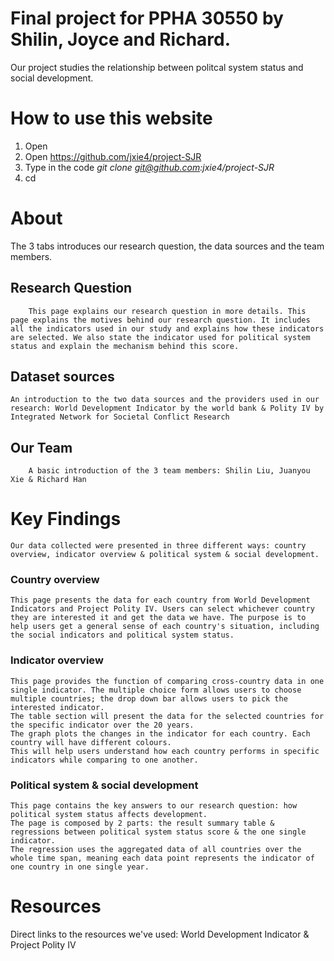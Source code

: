 # Final project for PPHA 30550 by Shilin, Joyce and Richard.

Our project studies the relationship between politcal system status and social development.


# How to use this website
1. Open 
2. Open https://github.com/jxie4/project-SJR
3. Type in the code _git clone git@github.com:jxie4/project-SJR_
4. cd 


#  About
  The 3 tabs introduces our research question, the data sources and the team members.
  
##  Research Question 
    	This page explains our research question in more details. This page explains the motives behind our research question. It includes all the indicators used in our study and explains how these indicators are selected. We also state the indicator used for political system status and explain the mechanism behind this score.

##  Dataset sources 
	An introduction to the two data sources and the providers used in our research: World Development Indicator by the world bank & Polity IV by Integrated Network for Societal Conflict Research

## Our Team ##
    	A basic introduction of the 3 team members: Shilin Liu, Juanyou Xie & Richard Han

#   Key Findings
	Our data collected were presented in three different ways: country overview, indicator overview & political system & social development. 
	
  ###   Country overview ###
  	This page presents the data for each country from World Development Indicators and Project Polity IV. Users can select whichever country they are interested it and get the data we have. The purpose is to help users get a general sense of each country's situation, including the social indicators and political system status.
  	
  ###   Indicator overview ###
  	This page provides the function of comparing cross-country data in one single indicator. The multiple choice form allows users to choose multiple countries; the drop down bar allows users to pick the interested indicator. 
	The table section will present the data for the selected countries for the specific indicator over the 20 years. 
	The graph plots the changes in the indicator for each country. Each country will have different colours. 
	This will help users understand how each country performs in specific indicators while comparing to one another.
  	
  ###   Political system & social development ###
  	This page contains the key answers to our research question: how political system status affects development. 
	The page is composed by 2 parts: the result summary table & regressions between political system status score & the one single indicator.
	The regression uses the aggregated data of all countries over the whole time span, meaning each data point represents the indicator of one country in one single year. 
  	
#  Resources
  Direct links to the resources we've used: World Development Indicator & Project Polity IV

